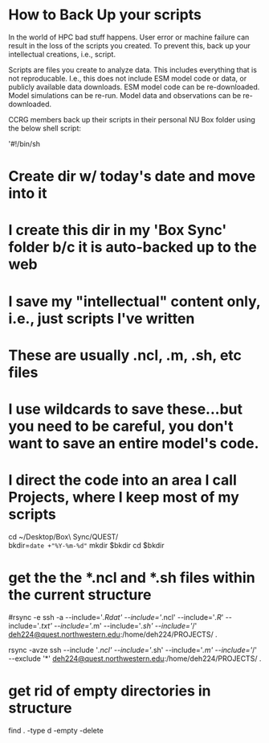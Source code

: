 # How to Back Up your scripts

In the world of HPC bad stuff happens. User error or machine failure can result in the loss of the scripts you created. To prevent this, back up your intellectual creations, i.e., script. 

Scripts are files you create to analyze data. This includes everything that is not reproducable. I.e., this does not include ESM model code or data, or publicly available data downloads. ESM model code can be re-downloaded. Model simulations can be re-run. Model data and observations can be re-downloaded.  

CCRG members back up their scripts in their personal NU Box folder using the below shell script:

'#!/bin/sh

# Create dir w/ today's date and move into it
# I create this dir in my 'Box Sync' folder b/c it is auto-backed up to the web
# I save my "intellectual" content only, i.e., just scripts I've written
# These are usually .ncl, .m, .sh, etc files
# I use wildcards to save these...but you need to be careful, you don't want to save an entire model's code.
# I direct the code into an area I call Projects, where I keep most of my scripts

cd ~/Desktop/Box\ Sync/QUEST/    
bkdir=`date +"%Y-%m-%d"`
mkdir $bkdir
cd $bkdir

# get the the *.ncl and *.sh files within the current structure
#rsync -e ssh -a --include='*.Rdat' --include='*.ncl' --include='*.R*' --include='*.txt' --include='*.m' --include='*.sh' --include='*/' deh224@quest.northwestern.edu:/home/deh224/PROJECTS/ .

rsync -avze ssh --include '*.ncl' --include='*.sh' --include='*.m' --include='*/' --exclude '*' deh224@quest.northwestern.edu:/home/deh224/PROJECTS/ .

# get rid of empty directories in structure
find . -type d -empty -delete


